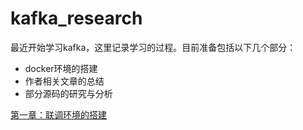# kafka_research
最近开始学习kafka，这里记录学习的过程。目前准备包括以下几个部分：
- docker环境的搭建
- 作者相关文章的总结
- 部分源码的研究与分析

[第一章：联调环境的搭建](docs/kafka-docker.md)
